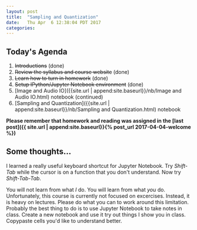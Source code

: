 ```yaml
---
layout: post
title:  "Sampling and Quantization"
date:   Thu Apr  6 12:38:04 PDT 2017
categories:
---
```


## Today's Agenda
1. ~~Introductions~~ (done)
2. ~~Review the syllabus and course website~~ (done)
3. ~~Learn how to turn in homework~~ (done)
4. ~~Setup IPython/Jupyter Notebook environment~~ (done)
5. [Image and Audio IO]({{site.url | append:site.baseurl}}/nb/Image and Audio IO.html) notebook (continued)
6. [Sampling and Quantization]({{site.url | append:site.baseurl}}/nb/Sampling and Quantization.html) notebook

**Please remember that homework and reading was assigned in the [last post]({{ site.url | append:site.baseurl}}{% post_url 2017-04-04-welcome %})**

## Some thoughts...

I learned a really useful keyboard shortcut for Jupyter Notebook. Try _Shift-Tab_ while the cursor is on a function that you don't understand. Now try _Shift-Tab-Tab_.

You will not learn from what _I_ do. You will learn from what _you_ do. Unfortunately, this course is currently not focused on excercises. Instead, it is heavy on lectures. Please do what you can to work around this limitation. Probably the best thing to do is to use Jupyter Notebook to take notes in class. Create a new notebook and use it try out things I show you in class. Copypaste cells you'd like to understand better.
